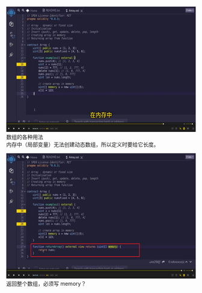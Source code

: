 <img src='./img/2022-05-24-16-14-42.png' height=333px></img>      
数组的各种用法    
内存中（局部变量）无法创建动态数组，所以定义时要给它长度。  
  
<img src='./img/2022-05-24-16-15-36.png' height=333px></img>      
返回整个数组，必须写 memory？  
